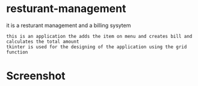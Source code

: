 # resturant-management
it is a resturant management and a billing sysytem
```
this is an application the adds the item on menu and creates bill and calculates the total amount
tkinter is used for the designing of the application using the grid function

```
# Screenshot
